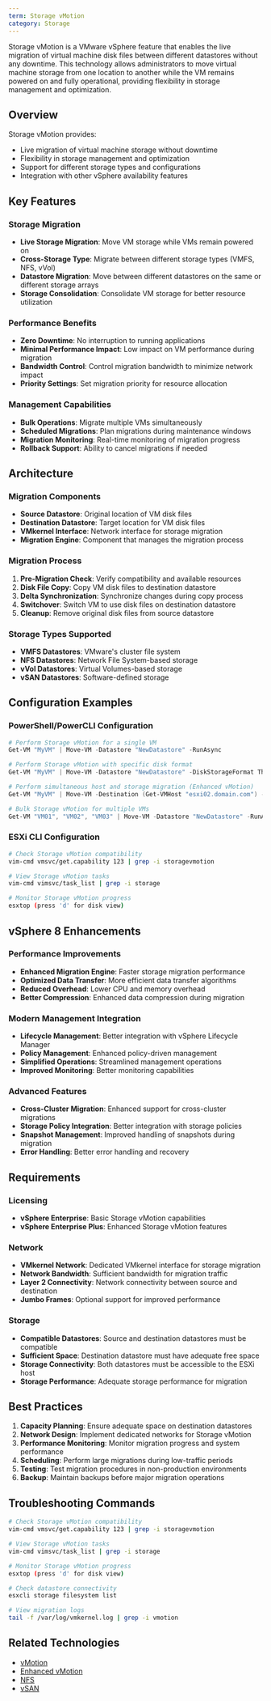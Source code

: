 ```yaml
---
term: Storage vMotion
category: Storage
---
```


Storage vMotion is a VMware vSphere feature that enables the live migration of virtual machine disk files between different datastores without any downtime. This technology allows administrators to move virtual machine storage from one location to another while the VM remains powered on and fully operational, providing flexibility in storage management and optimization.

## Overview

Storage vMotion provides:
- Live migration of virtual machine storage without downtime
- Flexibility in storage management and optimization
- Support for different storage types and configurations
- Integration with other vSphere availability features

## Key Features

### Storage Migration
- **Live Storage Migration**: Move VM storage while VMs remain powered on
- **Cross-Storage Type**: Migrate between different storage types (VMFS, NFS, vVol)
- **Datastore Migration**: Move between different datastores on the same or different storage arrays
- **Storage Consolidation**: Consolidate VM storage for better resource utilization

### Performance Benefits
- **Zero Downtime**: No interruption to running applications
- **Minimal Performance Impact**: Low impact on VM performance during migration
- **Bandwidth Control**: Control migration bandwidth to minimize network impact
- **Priority Settings**: Set migration priority for resource allocation

### Management Capabilities
- **Bulk Operations**: Migrate multiple VMs simultaneously
- **Scheduled Migrations**: Plan migrations during maintenance windows
- **Migration Monitoring**: Real-time monitoring of migration progress
- **Rollback Support**: Ability to cancel migrations if needed

## Architecture

### Migration Components
- **Source Datastore**: Original location of VM disk files
- **Destination Datastore**: Target location for VM disk files
- **VMkernel Interface**: Network interface for storage migration
- **Migration Engine**: Component that manages the migration process

### Migration Process
1. **Pre-Migration Check**: Verify compatibility and available resources
2. **Disk File Copy**: Copy VM disk files to destination datastore
3. **Delta Synchronization**: Synchronize changes during copy process
4. **Switchover**: Switch VM to use disk files on destination datastore
5. **Cleanup**: Remove original disk files from source datastore

### Storage Types Supported
- **VMFS Datastores**: VMware's cluster file system
- **NFS Datastores**: Network File System-based storage
- **vVol Datastores**: Virtual Volumes-based storage
- **vSAN Datastores**: Software-defined storage

## Configuration Examples

### PowerShell/PowerCLI Configuration
```powershell
# Perform Storage vMotion for a single VM
Get-VM "MyVM" | Move-VM -Datastore "NewDatastore" -RunAsync

# Perform Storage vMotion with specific disk format
Get-VM "MyVM" | Move-VM -Datastore "NewDatastore" -DiskStorageFormat Thin -RunAsync

# Perform simultaneous host and storage migration (Enhanced vMotion)
Get-VM "MyVM" | Move-VM -Destination (Get-VMHost "esxi02.domain.com") -Datastore "NewDatastore" -RunAsync

# Bulk Storage vMotion for multiple VMs
Get-VM "VM01", "VM02", "VM03" | Move-VM -Datastore "NewDatastore" -RunAsync
```

### ESXi CLI Configuration
```bash
# Check Storage vMotion compatibility
vim-cmd vmsvc/get.capability 123 | grep -i storagevmotion

# View Storage vMotion tasks
vim-cmd vimsvc/task_list | grep -i storage

# Monitor Storage vMotion progress
esxtop (press 'd' for disk view)
```

## vSphere 8 Enhancements

### Performance Improvements
- **Enhanced Migration Engine**: Faster storage migration performance
- **Optimized Data Transfer**: More efficient data transfer algorithms
- **Reduced Overhead**: Lower CPU and memory overhead
- **Better Compression**: Enhanced data compression during migration

### Modern Management Integration
- **Lifecycle Management**: Better integration with vSphere Lifecycle Manager
- **Policy Management**: Enhanced policy-driven management
- **Simplified Operations**: Streamlined management operations
- **Improved Monitoring**: Better monitoring capabilities

### Advanced Features
- **Cross-Cluster Migration**: Enhanced support for cross-cluster migrations
- **Storage Policy Integration**: Better integration with storage policies
- **Snapshot Management**: Improved handling of snapshots during migration
- **Error Handling**: Better error handling and recovery

## Requirements

### Licensing
- **vSphere Enterprise**: Basic Storage vMotion capabilities
- **vSphere Enterprise Plus**: Enhanced Storage vMotion features

### Network
- **VMkernel Network**: Dedicated VMkernel interface for storage migration
- **Network Bandwidth**: Sufficient bandwidth for migration traffic
- **Layer 2 Connectivity**: Network connectivity between source and destination
- **Jumbo Frames**: Optional support for improved performance

### Storage
- **Compatible Datastores**: Source and destination datastores must be compatible
- **Sufficient Space**: Destination datastore must have adequate free space
- **Storage Connectivity**: Both datastores must be accessible to the ESXi host
- **Storage Performance**: Adequate storage performance for migration

## Best Practices

1. **Capacity Planning**: Ensure adequate space on destination datastores
2. **Network Design**: Implement dedicated networks for Storage vMotion
3. **Performance Monitoring**: Monitor migration progress and system performance
4. **Scheduling**: Perform large migrations during low-traffic periods
5. **Testing**: Test migration procedures in non-production environments
6. **Backup**: Maintain backups before major migration operations

## Troubleshooting Commands

```bash
# Check Storage vMotion compatibility
vim-cmd vmsvc/get.capability 123 | grep -i storagevmotion

# View Storage vMotion tasks
vim-cmd vimsvc/task_list | grep -i storage

# Monitor Storage vMotion progress
esxtop (press 'd' for disk view)

# Check datastore connectivity
esxcli storage filesystem list

# View migration logs
tail -f /var/log/vmkernel.log | grep -i vmotion
```

## Related Technologies

- [vMotion](/glossary/term/vmotion)
- [Enhanced vMotion](/glossary/term/vmotion)
- [NFS](/glossary/term/nfs)
- [vSAN](/glossary/term/vsan)